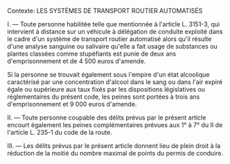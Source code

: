 Contexte: LES SYSTÈMES DE TRANSPORT ROUTIER AUTOMATISÉS

I. — Toute personne habilitée telle que mentionnée à l'article L. 3151-3, qui intervient à distance sur un véhicule à délégation de conduite exploité dans le cadre d'un système de transport routier automatisé alors qu'il résulte d'une analyse sanguine ou salivaire qu'elle a fait usage de substances ou plantes classées comme stupéfiants est punie de deux ans d'emprisonnement et de 4 500 euros d'amende.

Si la personne se trouvait également sous l'empire d'un état alcoolique caractérisé par une concentration d'alcool dans le sang ou dans l'air expiré égale ou supérieure aux taux fixés par les dispositions législatives ou réglementaires du présent code, les peines sont portées à trois ans d'emprisonnement et 9 000 euros d'amende.

II. — Toute personne coupable des délits prévus par le présent article encourt également les peines complémentaires prévues aux 1° à 7° du II de l'article L. 235-1 du code de la route.

III. — Les délits prévus par le présent article donnent lieu de plein droit à la réduction de la moitié du nombre maximal de points du permis de conduire.